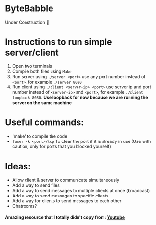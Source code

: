 # ByteBabble

Under Construction 🚧

# Instructions to run simple server/client

1. Open two terminals
2. Compile both files using `Make`
3. Run server using `./server <port>` use any port number instead of `<port>`, for example `./server 8080`
4. Run client using `./client <server-ip> <port>` use server ip and port number instead of `<server-ip>` and `<port>`, for example `./client loopback 8080`. **Use loopback for now because we are running the server on the same machine**

# Useful commands:

- 'make' to compile the code
- `fuser -k <port>/tcp` To clear the port if it is already in use (Use with caution, only for ports that you blocked yourself)

# Ideas:

- Allow client & server to communicate simultaneously
- Add a way to send files
- Add a way to send messages to multiple clients at once (broadcast)
- Add a way to send messages to specific clients
- Add a way for clients to send messages to each other
- Chatrooms?

#### Amazing resource that I totally didn't copy from: [Youtube](https://www.youtube.com/watch?v=_lQ-3S4fJ0U&list=PLPyaR5G9aNDvs6TtdpLcVO43_jvxp4emI&index=1)
